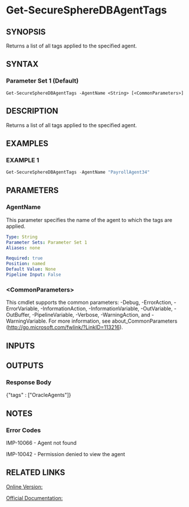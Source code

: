 ﻿# Get-SecureSphereDBAgentTags

## SYNOPSIS
Returns a list of all tags applied to the specified agent.

## SYNTAX

### Parameter Set 1 (Default)
```
Get-SecureSphereDBAgentTags -AgentName <String> [<CommonParameters>]
```

## DESCRIPTION
Returns a list of all tags applied to the specified agent.

## EXAMPLES

### EXAMPLE 1

```powershell
Get-SecureSphereDBAgentTags -AgentName "PayrollAgent34"
```

## PARAMETERS

### AgentName
This parameter specifies the name of the agent to which the tags are applied.

```yaml
Type: String
Parameter Sets: Parameter Set 1
Aliases: none

Required: true
Position: named
Default Value: None
Pipeline Input: False
```

### \<CommonParameters\>
This cmdlet supports the common parameters: -Debug, -ErrorAction, -ErrorVariable, -InformationAction, -InformationVariable, -OutVariable, -OutBuffer, -PipelineVariable, -Verbose, -WarningAction, and -WarningVariable. For more information, see about_CommonParameters (http://go.microsoft.com/fwlink/?LinkID=113216).

## INPUTS

## OUTPUTS

### Response Body
{"tags" : ["OracleAgents"]}

## NOTES

### Error Codes
IMP-10066 - Agent not found

IMP-10042 - Permission denied to view the agent

## RELATED LINKS

[Online Version:](https://github.com/akshinmustafayev/SecureSpherePS/tree/master/Documentation)

[Official Documentation:](https://docs.imperva.com/bundle/v13.6-api-reference-guide/page/61668.htm)



